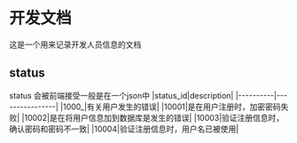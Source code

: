 # 开发文档

这是一个用来记录开发人员信息的文档

## status

status 会被前端接受一般是在一个json中
|status_id|description|
|----------|----------------|
|1000_|有关用户发生的错误|
|10001|是在用户注册时，加密密码失败|
|10002|是在将用户信息加到数据库是发生的错误|
|10003|验证注册信息时，确认密码和密码不一致|
|10004|验证注册信息时，用户名已被使用|
